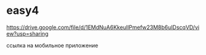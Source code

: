# easy4
https://drive.google.com/file/d/1EMdNuA6KkeuIlPmefw23M8b6uIDscqVD/view?usp=sharing

ссылка на мобильное приложение
